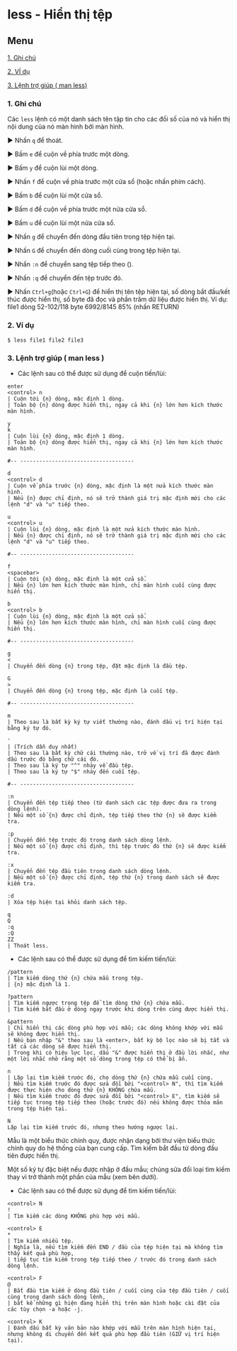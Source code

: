﻿# less - Hiển thị tệp
## Menu
[1. Ghi chú](#GhiChu)

[2. VÍ dụ](#ViDu)

[3. Lệnh trợ giúp ( man less)](#LenhTroGiup)




<a name="GhiChu"></a>
### 1. Ghi chú
Các `less` lệnh có một danh sách tên tập tin cho các đối số của nó và hiển thị nội dung của nó màn hình bởi màn hình.

► Nhấn `q` để thoát.

► Bấm `e` để cuộn về phía trước một dòng.

► Bấm `y` để cuộn lùi một dòng.

► Nhấn `f` để cuộn về phía trước một cửa sổ (hoặc nhấn phím cách).

► Bấm `b` để cuộn lùi một cửa sổ.

► Bấm `d` để cuộn về phía trước một nửa cửa sổ.

► Bấm `u` để cuộn lùi một nửa cửa sổ.

► Nhấn `g` để chuyển đến dòng đầu tiên trong tệp hiện tại.

► Nhấn `G` để chuyển đến dòng cuối cùng trong tệp hiện tại.

► Nhấn `:n` để chuyển sang tệp tiếp theo ().

► Nhấn `:q` để chuyển đến tệp trước đó.

► Nhấn `Ctrl+g`(hoặc `Ctrl+G`) để hiển thị tên tệp hiện tại, số dòng bắt đầu/kết thúc được hiển thị, số byte đã đọc và phần trăm dữ liệu được hiển thị. Ví dụ: file1 dòng 52-102/118 byte 6992/8145 85% (nhấn RETURN)

<a name="ViDu"></a>
### 2. Ví dụ
```
$ less file1 file2 file3
```

<a name="LenhTroGiup"></a>
### 3. Lệnh trợ giúp ( man less )
- Các lệnh sau có thể được sử dụng để cuộn tiến/lùi:
```
enter
<control> n
| Cuộn tới {n} dòng, mặc định 1 dòng.
| Toàn bộ {n} dòng được hiển thị, ngay cả khi {n} lớn hơn kích thước màn hình.

y
k
| Cuộn lùi {n} dòng, mặc định 1 dòng.
| Toàn bộ {n} dòng được hiển thị, ngay cả khi {n} lớn hơn kích thước màn hình.

#-- ------------------------------------

d
<control> d
| Cuộn về phía trước {n} dòng, mặc định là một nửa kích thước màn hình.
| Nếu {n} được chỉ định, nó sẽ trở thành giá trị mặc định mới cho các lệnh "d" và "u" tiếp theo.

u
<control> u
| Cuộn lùi {n} dòng, mặc định là một nửa kích thước màn hình.
| Nếu {n} được chỉ định, nó sẽ trở thành giá trị mặc định mới cho các lệnh "d" và "u" tiếp theo.

#-- ------------------------------------

f
<spacebar>
| Cuộn tới {n} dòng, mặc định là một cửa sổ.
| Nếu {n} lớn hơn kích thước màn hình, chỉ màn hình cuối cùng được hiển thị.

b
<control> b
| Cuộn lùi {n} dòng, mặc định là một cửa sổ.
| Nếu {n} lớn hơn kích thước màn hình, chỉ màn hình cuối cùng được hiển thị.

#-- ------------------------------------

g
<
| Chuyển đến dòng {n} trong tệp, đặt mặc định là đầu tệp.

G
>
| Chuyển đến dòng {n} trong tệp, mặc định là cuối tệp.

#-- ------------------------------------

m
| Theo sau là bất kỳ ký tự viết thường nào, đánh dấu vị trí hiện tại bằng ký tự đó.

'
| (Trích dẫn duy nhất)
| Theo sau là bất kỳ chữ cái thường nào, trở về vị trí đã được đánh dấu trước đó bằng chữ cái đó.
| Theo sau là ký tự "^" nhảy về đầu tệp.
| Theo sau là ký tự "$" nhảy đến cuối tệp.

#-- ------------------------------------

:n
| Chuyển đến tệp tiếp theo (từ danh sách các tệp được đưa ra trong dòng lệnh).
| Nếu một số {n} được chỉ định, tệp tiếp theo thứ {n} sẽ được kiểm tra.

:p
| Chuyển đến tệp trước đó trong danh sách dòng lệnh.
| Nếu một số {n} được chỉ định, thì tệp trước đó thứ {n} sẽ được kiểm tra.

:x
| Chuyển đến tệp đầu tiên trong danh sách dòng lệnh.
| Nếu một số {n} được chỉ định, tệp thứ {n} trong danh sách sẽ được kiểm tra.

:d
| Xóa tệp hiện tại khỏi danh sách tệp.

q
Q
:q
:Q
ZZ
| Thoát less.
```

- Các lệnh sau có thể được sử dụng để tìm kiếm tiến/lùi:
```
/pattern
| Tìm kiếm dòng thứ {n} chứa mẫu trong tệp.
| {n} mặc định là 1.

?pattern
| Tìm kiếm ngược trong tệp để tìm dòng thứ {n} chứa mẫu.
| Tìm kiếm bắt đầu ở dòng ngay trước khi dòng trên cùng được hiển thị.

&pattern
| Chỉ hiển thị các dòng phù hợp với mẫu; các dòng không khớp với mẫu sẽ không được hiển thị.
| Nếu bạn nhập "&" theo sau là <enter>, bất kỳ bộ lọc nào sẽ bị tắt và tất cả các dòng sẽ được hiển thị.
| Trong khi có hiệu lực lọc, dấu "&" được hiển thị ở đầu lời nhắc, như một lời nhắc nhở rằng một số dòng trong tệp có thể bị ẩn.

n
| Lặp lại tìm kiếm trước đó, cho dòng thứ {n} chứa mẫu cuối cùng.
| Nếu tìm kiếm trước đó được sửa đổi bởi "<control> N", thì tìm kiếm được thực hiện cho dòng thứ {n} KHÔNG chứa mẫu.
| Nếu tìm kiếm trước đó được sửa đổi bởi "<control> E", tìm kiếm sẽ tiếp tục trong tệp tiếp theo (hoặc trước đó) nếu không được thỏa mãn trong tệp hiện tại.

N
Lặp lại tìm kiếm trước đó, nhưng theo hướng ngược lại.
```

Mẫu là một biểu thức chính quy, được nhận dạng bởi thư viện biểu thức chính quy do hệ thống của bạn cung cấp.
Tìm kiếm bắt đầu từ dòng đầu tiên được hiển thị.

Một số ký tự đặc biệt nếu được nhập ở đầu mẫu; chúng sửa đổi loại tìm kiếm thay vì trở thành một phần của mẫu (xem bên dưới).

- Các lệnh sau có thể được sử dụng để tìm kiếm tiến/lùi:
```
<control> N
!
| Tìm kiếm các dòng KHÔNG phù hợp với mẫu.

<control> E
*
| Tìm kiếm nhiều tệp.
| Nghĩa là, nếu tìm kiếm đến END / đầu của tệp hiện tại mà không tìm thấy kết quả phù hợp,
| tiếp tục tìm kiếm trong tệp tiếp theo / trước đó trong danh sách dòng lệnh.

<control> F
@
| Bắt đầu tìm kiếm ở dòng đầu tiên / cuối cùng của tệp đầu tiên / cuối cùng trong danh sách dòng lệnh,
| bất kể những gì hiện đang hiển thị trên màn hình hoặc cài đặt của các tùy chọn -a hoặc -j.

<control> K
| Đánh dấu bất kỳ văn bản nào khớp với mẫu trên màn hình hiện tại, nhưng không di chuyển đến kết quả phù hợp đầu tiên (GIỮ vị trí hiện tại).
```